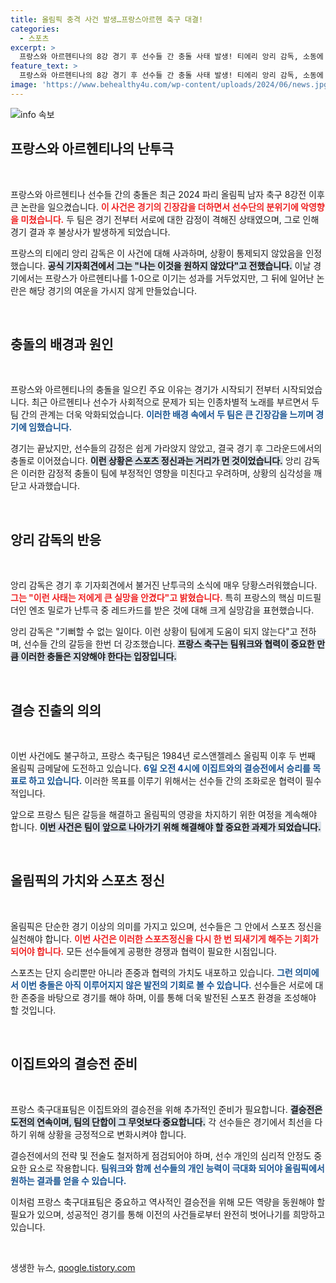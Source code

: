 ```yaml
---
title: 올림픽 충격 사건 발생…프랑스아르헨 축구 대결!
categories:
  - 스포츠
excerpt: >
  프랑스와 아르헨티나의 8강 경기 후 선수들 간 충돌 사태 발생! 티에리 앙리 감독, 소동에 사과하며 “원치 않았던 일”이라고 전했다. 프랑스 U23팀의 결승 진출 도전과 함께 불미스러운 사건의 전말은? 클릭해서 확인하세요!
feature_text: >
  프랑스와 아르헨티나의 8강 경기 후 선수들 간 충돌 사태 발생! 티에리 앙리 감독, 소동에 사과하며 “원치 않았던 일”이라고 전했다. 프랑스 U23팀의 결승 진출 도전과 함께 불미스러운 사건의 전말은? 클릭해서 확인하세요!
image: 'https://www.behealthy4u.com/wp-content/uploads/2024/06/news.jpg'
---
```


<p><img src="https://www.behealthy4u.com/wp-content/uploads/2024/06/news.jpg" alt="info 속보" /></p>

<h2 data-ke-size="size26">프랑스와 아르헨티나의 난투극</h2>

<p data-ke-size="size16">&nbsp;</p>

<p>프랑스와 아르헨티나 선수들 간의 충돌은 최근 2024 파리 올림픽 남자 축구 8강전 이후 큰 논란을 일으켰습니다. <b><span style="color: #ee2323;">이 사건은 경기의 긴장감을 더하면서 선수단의 분위기에 악영향을 미쳤습니다.</span></b> 두 팀은 경기 전부터 서로에 대한 감정이 격해진 상태였으며, 그로 인해 경기 결과 후 불상사가 발생하게 되었습니다. </p>

<p>프랑스의 티에리 앙리 감독은 이 사건에 대해 사과하며, 상황이 통제되지 않았음을 인정했습니다. <b><span style="background-color: #21538527;">공식 기자회견에서 그는 "나는 이것을 원하지 않았다"고 전했습니다.</span></b> 이날 경기에서는 프랑스가 아르헨티나를 1-0으로 이기는 성과를 거두었지만, 그 뒤에 일어난 논란은 해당 경기의 여운을 가시지 않게 만들었습니다. </p>

<p data-ke-size="size16">&nbsp;</p>

<h2 data-ke-size="size26">충돌의 배경과 원인</h2>

<p data-ke-size="size16">&nbsp;</p>

<p>프랑스와 아르헨티나의 충돌을 일으킨 주요 이유는 경기가 시작되기 전부터 시작되었습니다. 최근 아르헨티나 선수가 사회적으로 문제가 되는 인종차별적 노래를 부르면서 두 팀 간의 관계는 더욱 악화되었습니다. <b><span style="color: #1a5490;">이러한 배경 속에서 두 팀은 큰 긴장감을 느끼며 경기에 임했습니다.</span></b></p>

<p>경기는 끝났지만, 선수들의 감정은 쉽게 가라앉지 않았고, 결국 경기 후 그라운드에서의 충돌로 이어졌습니다. <b><span style="background-color: #21538527;">이런 상황은 스포츠 정신과는 거리가 먼 것이었습니다.</span></b> 앙리 감독은 이러한 감정적 충돌이 팀에 부정적인 영향을 미친다고 우려하며, 상황의 심각성을 깨닫고 사과했습니다. </p>

<p data-ke-size="size16">&nbsp;</p>

<h2 data-ke-size="size26">앙리 감독의 반응</h2>

<p data-ke-size="size16">&nbsp;</p>

<p>앙리 감독은 경기 후 기자회견에서 불거진 난투극의 소식에 매우 당황스러워했습니다. <b><span style="color: #ee2323;">그는 "이런 사태는 저에게 큰 실망을 안겼다"고 밝혔습니다.</span></b> 특히 프랑스의 핵심 미드필더인 엔조 밀로가 난투극 중 레드카드를 받은 것에 대해 크게 실망감을 표현했습니다.</p>

<p>앙리 감독은 "기뻐할 수 없는 일이다. 이런 상황이 팀에게 도움이 되지 않는다"고 전하며, 선수들 간의 갈등을 한번 더 강조했습니다. <b><span style="background-color: #21538527;">프랑스 축구는 팀워크와 협력이 중요한 만큼 이러한 충돌은 지양해야 한다는 입장입니다.</span></b></p>

<p data-ke-size="size16">&nbsp;</p>

<h2 data-ke-size="size26">결승 진출의 의의</h2>

<p data-ke-size="size16">&nbsp;</p>

<p>이번 사건에도 불구하고, 프랑스 축구팀은 1984년 로스앤젤레스 올림픽 이후 두 번째 올림픽 금메달에 도전하고 있습니다. <b><span style="color: #1a5490;">6일 오전 4시에 이집트와의 결승전에서 승리를 목표로 하고 있습니다.</span></b> 이러한 목표를 이루기 위해서는 선수들 간의 조화로운 협력이 필수적입니다.</p>

<p>앞으로 프랑스 팀은 갈등을 해결하고 올림픽의 영광을 차지하기 위한 여정을 계속해야 합니다. <b><span style="background-color: #21538527;">이번 사건은 팀이 앞으로 나아가기 위해 해결해야 할 중요한 과제가 되었습니다.</span></b> </p>

<p data-ke-size="size16">&nbsp;</p>

<h2 data-ke-size="size26">올림픽의 가치와 스포츠 정신</h2>

<p data-ke-size="size16">&nbsp;</p>

<p>올림픽은 단순한 경기 이상의 의미를 가지고 있으며, 선수들은 그 안에서 스포츠 정신을 실천해야 합니다. <b><span style="color: #ee2323;">이번 사건은 이러한 스포츠정신을 다시 한 번 되새기게 해주는 기회가 되어야 합니다.</span></b> 모든 선수들에게 공평한 경쟁과 협력이 필요한 시점입니다.</p>

<p>스포츠는 단지 승리뿐만 아니라 존중과 협력의 가치도 내포하고 있습니다. <b><span style="color: #1a5490;">그런 의미에서 이번 충돌은 아직 이루어지지 않은 발전의 기회로 볼 수 있습니다.</span></b> 선수들은 서로에 대한 존중을 바탕으로 경기를 해야 하며, 이를 통해 더욱 발전된 스포츠 환경을 조성해야 할 것입니다.</p>

<p data-ke-size="size16">&nbsp;</p>

<h2 data-ke-size="size26">이집트와의 결승전 준비</h2>

<p data-ke-size="size16">&nbsp;</p>

<p>프랑스 축구대표팀은 이집트와의 결승전을 위해 추가적인 준비가 필요합니다. <b><span style="background-color: #21538527;">결승전은 도전의 연속이며, 팀의 단합이 그 무엇보다 중요합니다.</span></b> 각 선수들은 경기에서 최선을 다하기 위해 상황을 긍정적으로 변화시켜야 합니다.</p>

<p>결승전에서의 전략 및 전술도 철저하게 점검되어야 하며, 선수 개인의 심리적 안정도 중요한 요소로 작용합니다. <b><span style="color: #1a5490;">팀워크와 함께 선수들의 개인 능력이 극대화 되어야 올림픽에서 원하는 결과를 얻을 수 있습니다.</span></b></p>

<p>이처럼 프랑스 축구대표팀은 중요하고 역사적인 결승전을 위해 모든 역량을 동원해야 할 필요가 있으며, 성공적인 경기를 통해 이전의 사건들로부터 완전히 벗어나기를 희망하고 있습니다. </p>

<p data-ke-size="size16">&nbsp;</p>
생생한 뉴스, <a href="https://qoogle.tistory.com" rel="dofollow">qoogle.tistory.com</a>


